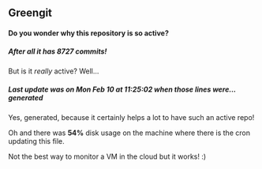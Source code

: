 ## Greengit

#### Do you wonder why this repository is so active?

##### After all it has 8727 commits!

But is it *really* active? Well...

##### Last update was on Mon Feb 10 at 11:25:02 when those lines were... generated

Yes, generated, because it certainly helps a lot to have such an active repo!

Oh and there was **54%** disk usage on the machine
where there is the cron updating this file.

Not the best way to monitor a VM in the cloud but it works! :)
